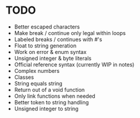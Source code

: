 # TODO
- Better escaped characters
- Make break / continue only legal within loops
- Labeled breaks / continues with #'s
- Float to string generation
- Work on error & enum syntax
- Unsigned integer & byte literals
- Official reference syntax (currently WIP in notes)
- Complex numbers
- Classes
- String equals string 
- Return out of a void function
- Only link functions when needed
- Better token to string handling
- Unsigned integer to string